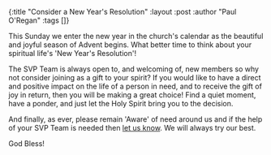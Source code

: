{:title "Consider a New Year's Resolution"
 :layout :post
 :author "Paul O'Regan"
 :tags []}

This Sunday we enter the new year in the church's calendar as the beautiful and joyful season of Advent begins. What better time to think about your spiritual life's 'New Year's Resolution'!

The SVP Team is always open to, and welcoming of, new members so why not consider joining as a gift to your spirit? If you would like to have a direct and positive impact on the life of a person in need, and to receive the gift of joy in return, then you will be making a great choice! Find a quiet moment, have a ponder, and just let the Holy Spirit bring you to the decision.

And finally, as ever, please remain 'Aware' of need around us and if the help of your SVP Team is needed then [let us know](../../pages-output/contact/). We will always try our best.

God Bless!
